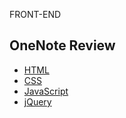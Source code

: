 FRONT-END


## OneNote Review

* [HTML](https://github.com/RyuKyeongWoo/sist_front-end/blob/master/OneNote%20Review/HTML.one?raw=true)
* [CSS](https://github.com/RyuKyeongWoo/sist_front-end/blob/master/OneNote%20Review/CSS.one?raw=true)
* [JavaScript](https://github.com/RyuKyeongWoo/sist_front-end/blob/master/OneNote%20Review/JavaScript.one?raw=true)
* [jQuery](https://github.com/RyuKyeongWoo/sist_front-end/blob/master/OneNote%20Review/jQuery.one?raw=true)

